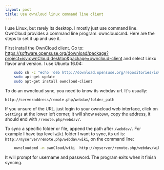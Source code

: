 ```yaml
---
layout: post
title: Use ownCloud linux command line client
---
```


I use Linux, but rarely its desktop.  I mostly just use command line. OwnCloud provides a command line program: owncloudcmd. Here are the steps to set it up and use it.

First install the OwnCloud client.  Go to: 
https://software.opensuse.org/download/package?project=isv:ownCloud:desktop&package=owncloud-client
 and select Linxu flavor and version.  I use Ubuntu 16.04:

```bash
    sudo sh -c "echo 'deb http://download.opensuse.org/repositories/isv:/ownCloud:/desktop/Ubuntu_16.04/ /' > /etc/apt/sources.list.d/owncloud-client.list"
    sudo apt-get update
    sudo apt-get install owncloud-client
```

To do an owncloud sync, you need to know its webdav url. It`s usually:

`http://serveraddress/remote.php/webdav/folder_path`

If you unsure of the URL. just login to your owncloud web interface, click on `Settings` at the lower left corner, it will show `WebDAV`, copy the address, it should end with `/remote.php/webdav/`.

To sync a specific folder or file, append the path after `/webdav/`.  For example I have top level `wiki` folder I want to sync, its url is: `http://myserver/remote.php/webdav/wiki`, on the command line:

```bash
    owncloudcmd -n ownCloud/wiki  http://myserver/remote.php/webdav/wiki
```

It will prompt for username and password.  The program exits when it finish syncing.
